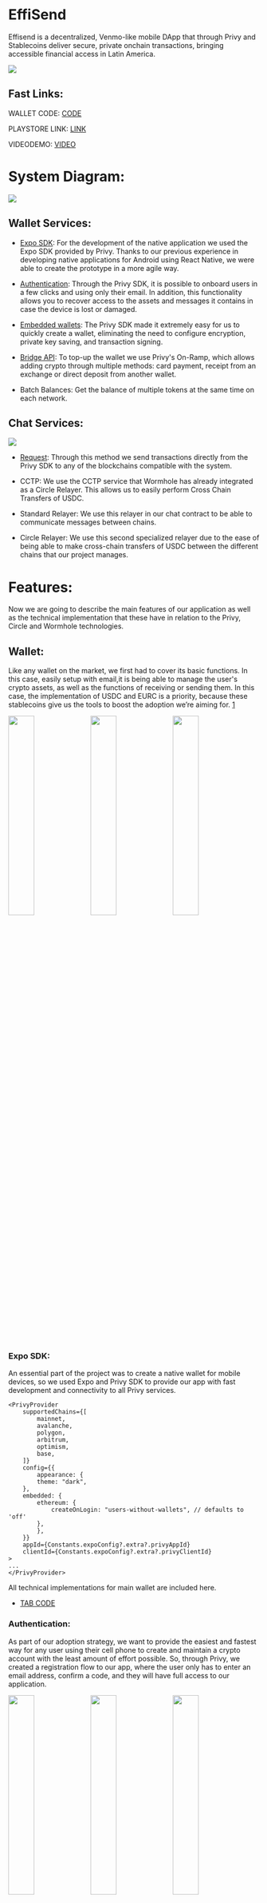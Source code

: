 # EffiSend
 
Effisend is a decentralized, Venmo-like mobile DApp that through Privy and Stablecoins deliver secure, private onchain transactions, bringing accessible financial access in Latin America.

<img src="./Images/featuredWH.png">

## Fast Links:

WALLET CODE: [CODE](./ExpoApp/)

PLAYSTORE LINK: [LINK](https://play.google.com/store/apps/details?id=com.altaga.effisend.privy)

VIDEODEMO: [VIDEO](https://youtu.be/1EnpKgoqQOk)

# System Diagram:

<img src="./Images/effisend.drawio.png">

## Wallet Services:

- [Expo SDK](https://docs.privy.io/guide/expo/): For the development of the native application we used the Expo SDK provided by Privy. Thanks to our previous experience in developing native applications for Android using React Native, we were able to create the prototype in a more agile way.

- [Authentication](https://docs.privy.io/guide/authentication): Through the Privy SDK, it is possible to onboard users in a few clicks and using only their email. In addition, this functionality allows you to recover access to the assets and messages it contains in case the device is lost or damaged.

- [Embedded wallets](https://docs.privy.io/guide/embedded-wallets): The Privy SDK made it extremely easy for us to quickly create a wallet, eliminating the need to configure encryption, private key saving, and transaction signing.

- [Bridge API](https://docs.privy.io/guide/react/recipes/misc/card-based-funding#_1-enable-debit-card-funding-in-the-dashboard): To top-up the wallet we use Privy's On-Ramp, which allows adding crypto through multiple methods: card payment, receipt from an exchange or direct deposit from another wallet.

- Batch Balances: Get the balance of multiple tokens at the same time on each network.

## Chat Services:

<img src="./Images/chat.drawio.png">

- [Request](https://docs.privy.io/guide/expo/embedded/requests): Through this method we send transactions directly from the Privy SDK to any of the blockchains compatible with the system.

- CCTP: We use the CCTP service that Wormhole has already integrated as a Circle Relayer. This allows us to easily perform Cross Chain Transfers of USDC.

- Standard Relayer: We use this relayer in our chat contract to be able to communicate messages between chains.

- Circle Relayer: We use this second specialized relayer due to the ease of being able to make cross-chain transfers of USDC between the different chains that our project manages.
  
# Features:

Now we are going to describe the main features of our application as well as the technical implementation that these have in relation to the Privy, Circle and Wormhole technologies.

## Wallet:

Like any wallet on the market, we first had to cover its basic functions. In this case, easily setup with email,it is being able to manage the user's crypto assets, as well as the functions of receiving or sending them. In this case, the implementation of USDC and EURC is a priority, because these stablecoins give us the tools to boost the adoption we’re aiming for. [1](#references)

<img src="./Images/main1.png" width="32%"> <img src="./Images/main2.png" width="32%"> <img src="./Images/main3.png" width="32%">

### Expo SDK:

An essential part of the project was to create a native wallet for mobile devices, so we used Expo and Privy SDK to provide our app with fast development and connectivity to all Privy services.

    <PrivyProvider
        supportedChains={[
            mainnet,
            avalanche,
            polygon,
            arbitrum,
            optimism,
            base,
        ]}
        config={{
            appearance: {
            theme: "dark",
        },
        embedded: {
            ethereum: {
                createOnLogin: "users-without-wallets", // defaults to 'off'
            },
            },
        }}
        appId={Constants.expoConfig?.extra?.privyAppId}
        clientId={Constants.expoConfig?.extra?.privyClientId}
    >
    ...
    </PrivyProvider>

All technical implementations for main wallet are included here.

- [TAB CODE](./ExpoApp/app/_layout.js)

### Authentication:

As part of our adoption strategy, we want to provide the easiest and fastest way for any user using their cell phone to create and maintain a crypto account with the least amount of effort possible. So, through Privy, we created a registration flow to our app, where the user only has to enter an email address, confirm a code, and they will have full access to our application.

<img src="./Images/setup1.png" width="32%"> <img src="./Images/setup2.png" width="32%"> <img src="./Images/setup3.png" width="32%">

All technical implementations for main wallet are included here.

- [TAB CODE](./ExpoApp/app/(screens)/setup.js)

### Embedded Wallets:

All assets held by this wallet are fully available to the user, however not the private keys, these are controlled by the Privy platform. 

<img src="./Images/users.png">

In addition, all the transactions that we want to invoke using provider.request are controlled from [Privy SDK](https://docs.privy.io/guide/expo/embedded/requests). Since the Main wallet can perform transfers of Native tokens and ERC20 Tokens we need the following 2 functions for this.

- Transfer Native Token.

    const transaction = {
        from: this.context.value.address,
        to: this.state.toAddress,
        value: ethers.utils.parseEther(this.state.amount)._hex,
    };
    let result = await provider.request({
        method: "eth_sendTransaction",
        params: [transaction],
    });

- Transfer ERC20 Tokens:

    const tokenInterface = new ethers.utils.Interface(abiERC20);
    const transaction = {
        from: this.context.value.address,
        to: this.state.tokenSelected.address,
        data: tokenInterface.encodeFunctionData("transfer", [
            this.state.toAddress,
            ethers.utils.parseUnits(
                this.state.amount,
                this.state.tokenSelected.decimals
            ),
        ]),
      };
    let result = await provider.request({
        method: "eth_sendTransaction",
        params: [transaction],
    });

All technical implementations for transactions are included here.

- [TAB CODE](./ExpoApp/app/(screens)/send.js)

### Bridge API: 

For new users in crypto, it is always a problem to access it due to the lack of knowledge on how to access crypto assets. However, we solve this problem through Privy SDK, since it allows us to easily perform On-Ramp of users even with a debit card.

<img src="./Images/onramp.png">

In the case of our app, to access this menu we only have to press the request button.

<img src="./Images/main3.png" width="32%"> <img src="./Images/onramp1.png" width="32%"> <img src="./Images/onramp2.png" width="32%">

All technical implementations for transactions are included here.

- [TAB CODE](./ExpoApp/app/(screens)/tabs/tab1.js)

### Batch Balances:

Part of our wallet's UI/UX relies on being able to get the balance of multiple tokens at the same time. However, making the call to all of these contracts at the same time can be time-consuming, so we made a contract that is able to make a batch call of all the ERC20 Tokens we want in a single RPC call. This was deployed to each of the chains supported by the platform and the rest via Remix.

    function batchBalanceOf(
        address _owner,
        address[] memory _tokenAddresses
    ) public view returns (uint256[] memory) {
        // Initialize an array to store balances for each token
        uint256[] memory balances = new uint256[](_tokenAddresses.length);

        // Loop through each token address and fetch the balance for _owner
        for (uint256 i = 0; i < _tokenAddresses.length; i++) {
            balances[i] = ERC20(_tokenAddresses[i]).balanceOf(_owner);
        }

        // Return the array of balances
        return balances;
    }

All technical implementations for this contract are included here.

- [BATCH BALANCES](./Contracts/BatchBalances/BatchBalances.sol)

## MultiChainChat:

The most important part of our project was the development of a cross-chain chat which allows users to send messages in a completely decentralized way and with the certainty that the communication between them is completely encrypted and secure. In addition to the ability to make stablecoins transfers either on the same chain or crosschain (CCTP). This feature allows us to increase the adoption and use of crypto since today there are already alternatives to do this in TradFi such as Venmo or WeChat Pay. [4](#references)

### Chat Development and Deployment:

<img src="./Images/chat1.png" width="32%"> <img src="./Images/chat2.png" width="32%">

All code was developed using the Foundry tool and full open source.

[ENVIRONMENT](./Contracts/MultiChainChat/)

We generate several scripts that make it easier for the user to deploy the entire chat infrastructure themselves. These scripts allow you to calculate the cost, deploy and configure absolutely everything.

- Deploy Estimation: This script gives us the cost that the deployment of the contracts will have in each of the chains that you configure in the file [chains.json](./Contracts/MultiChainChat/deploy-config/chains.json).
  - [CODE](./Contracts/MultiChainChat/script/deployChatEstimation.js)

- Deploy Chat: This script allows you to deploy the contract in each of the chains and at the same time configure them in such a way that they can communicate with each other. This process can be a bit slow depending on the chains you configure, since for each chain you add each contract in each chain will have to be added to each other.
  - [CODE](./Contracts/MultiChainChat/script/deployChat.js)

- Send Message Estimation: This script allows us to make a quote of what the cost will be to send a message from Chain A to Chain B. We recommend making some quotes to ensure that the costs are acceptable.
  - [CODE](./Contracts/MultiChainChat/script/sendMessageEstimation.js)

- Send Message: This script allows you to send a message from the wallet you have configured as a fee payer to another address you decide to add, from Chain A to Chain B.
  - [CODE](./Contracts/MultiChainChat/script/sendMessage.js)
  
- Get Messages: Finally, this script allows you to retrieve by address all messages in the chat that are registered from or for a particular address.
  - [CODE](./Contracts/MultiChainChat/script/getMessages.js)

### Standard Relayer:

All messages going from one chain to another use the Standard Relayer to send cross-chain information. This is implemented in our MultiChainChat.sol contract in the following functions.

- Send Crosschain Message: (Origin Chain)

      function sendMessage(
          uint16 targetChain,
          address targetAddress,
          uint256 _GAS_LIMIT,
          // Chat Data
          address to,
          string memory messFrom,
          string memory messTo,
          string memory iv,
          uint256 amount
      ) external payable {
          uint256 cost = quoteCrossChainCost(targetChain, _GAS_LIMIT); // Dynamically calculate the cross-chain cost
          require(
              msg.value >= cost,
              "Insufficient funds for cross-chain delivery"
          );
          wormholeRelayer.sendPayloadToEvm{value: cost}(
              targetChain,
              targetAddress,
              abi.encode(
                  wormholeChainId,
                  targetChain,
                  msg.sender,
                  to,
                  messFrom,
                  messTo,
                  iv,
                  amount,
                  block.timestamp
              ),
              0, // No receiver value needed
              _GAS_LIMIT // Gas limit for the transaction
          );
      }

- Receive Message: (Target Chain)

      function receiveWormholeMessages(
        bytes memory payload,
        bytes[] memory, // additional VAAs (optional, not needed here)
        bytes32 sourceAddress,
        uint16 sourceChain,
        bytes32 // delivery hash
      ) public payable override isRegisteredSender(sourceChain, sourceAddress) {
        require(
            msg.sender == address(wormholeRelayer),
            "Only the Wormhole relayer can call this function"
        );
        // Decode the payload to extract the message
        (
            uint16 fromChainId,
            uint16 toChainId,
            address from,
            address to,
            string memory messFrom,
            string memory messTo,
            string memory iv,
            uint256 amount,
            uint256 blocktime
        ) = abi.decode(
                payload,
                (uint16, uint16, address, address, string, string, string, uint256, uint256)
            );
        // Setup Struct
        Message memory message = Message(
            fromChainId,
            toChainId,
            from,
            to,
            messFrom,
            messTo,
            iv,
            amount,
            blocktime
        );
        // Add Message to Chat
        addMessageWormhole(message);

        // Example use of sourceChain for logging
        if (sourceChain != 0) {
            emit SourceChainLogged(sourceChain);
        }

        // Emit an event with the received message
        emit MessageReceived(message.iv);
      }

All technical implementations for this contract are included here.

- [MultiChainChat](./Contracts/MultiChainChat/src/MultiChainChat.sol)

### CCTP Wormhole Integration:

Being able to transfer messages from one chain to another is essential for a cross-chain chat to work properly, but for this to be a viable product we had to be able to send USDC as well, since we want to follow the same business model as companies like Venmo or WeChat Pay but in a web3 version. So for this it was necessary to use Wormhole's Circle Relayer, which is a version of CCTP that Wormhole already has implemented and is very easy to use. However, in order to use this contract we created an interface contract that allows us to use this contract more easily.

    interface ICircleRelayer {
    event SwapExecuted(
        address indexed recipient,
        address indexed relayer,
        address indexed token,
        uint256 tokenAmount,
        uint256 nativeAmount
    );

    function VERSION() external view returns (string memory);

    function transferTokensWithRelay(
        IERC20Metadata token,
        uint256 amount,
        uint256 toNativeTokenAmount,
        uint16 targetChain,
        bytes32 targetRecipientWallet
    ) external payable returns (uint64 messageSequence);

    function bytes32ToAddress(bytes32 address_) external pure returns (address);
    }

All technical implementations for this interface are included here.

- [Circle Relayer Interface](./Contracts/MultiChainChat/src/ICircleRelayer.sol)

### Embedded Wallets:

Unlike just transferring assets, interacting with MultiChainChat and Circle Relayer smart contracts required some additional considerations when using Embedded Wallets. We will explain the most important functions used to make this possible, however all the code will be available at the end of this section.

- Send Message Cross-chain with Embedded Wallets: This type of transaction can be done in just one transaction. It is executed using circle's Javascript SDK.

        const data = chatInterface.encodeFunctionData("addMessage", [
            to,
            ethers.utils.parseUnits(
                this.state.amount === "" ? "0" : this.state.amount,
                6
            ),
            messFrom,
            messTo,
            iv,
        ]);
        const transaction = {
            from: this.context.value.address,
            to: this.state.tokenSelected.address,
            data,
        };
        let result = await provider.request({
            method: "eth_sendTransaction",
            params: [transaction],
        });

- Send CCTP transfer: In addition to the cross-chain message that is sent in the chat, making a transfer from the Circle Relayer involves 2 steps, which is to approve the amount to be transferred from the Embedded Wallets and then execute the transaction to make the transfer with the relayer.

        const gas_limit = 700_000;
        const quote = await chat.quoteCrossChainCost(
            this.context.value.toChain,
            gas_limit
        );
        const data = chatInterface.encodeFunctionData("sendMessage", [
            this.context.value.toChain,
            chains[index2].crossChainChat,
            gas_limit,
            to,
            messFrom,
            messTo,
            iv,
            ethers.utils.parseUnits(
                this.state.amount === "" ? "0" : this.state.amount,
                6
            ),
        ]);
        const transaction = {
            from: this.context.value.address,
            to: this.state.tokenSelected.address,
            data,
        };
        let result = await provider.request({
            method: "eth_sendTransaction",
            params: [transaction],
        });

All technical implementations for this interface are included here.

- [Circle Relayer Interface](./Contracts/ICircleRelayer.sol)

### UI/UX:

Although this process may seem somewhat complicated, for the user it is as simple as choosing the source chain, the target chain, the amount to send and pressing the send button. All this abstraction is thanks to Privy, Wormhole and Circle.

<img src="./Images/chat3.png" width="32%"> <img src="./Images/chat4.png" width="32%"> <img src="./Images/chat5.png" width="32%">

# References:

1. https://cointelegraph.com/news/stablecoin-issuer-circle-partners-sony-blockchain-lab-usdc-expansion
2. https://www.triple-a.io/cryptocurrency-ownership-data
3. https://medium.com/@androidcrypto/talk-to-your-credit-card-android-nfc-java-d782ff19fc4a
4. https://stripe.com/en-mx/resources/more/text-to-pay-101-what-it-is-how-it-works-and-how-to-implement-it
5. https://docs.privy.io/
